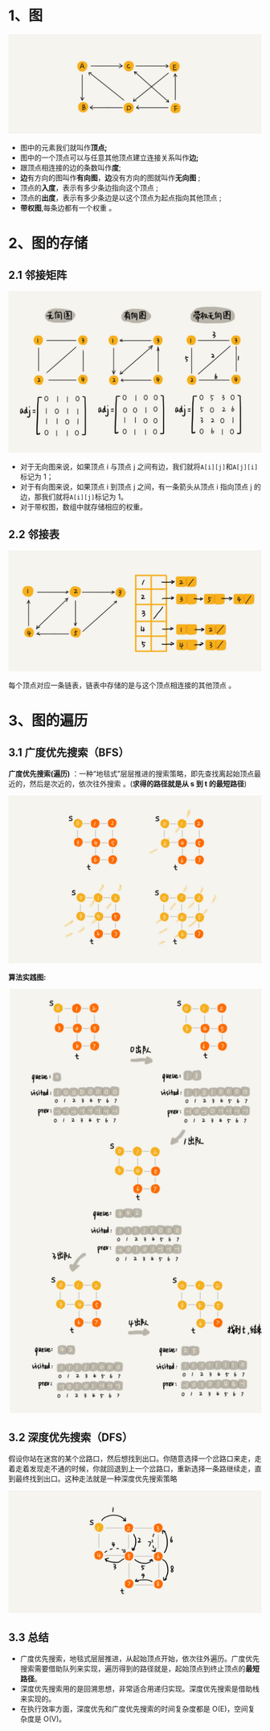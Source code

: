 # 1、图

![](图.png)
- 图中的元素我们就叫作**顶点;**
- 图中的一个顶点可以与任意其他顶点建立连接关系叫作**边;**
- 跟顶点相连接的边的条数叫作**度**;
-  **边**有方向的图叫作**有向图**，**边**没有方向的图就叫作**无向图** ;
-  顶点的**入度**，表示有多少条边指向这个顶点 ;
-  顶点的**出度**，表示有多少条边是以这个顶点为起点指向其他顶点 ;
-  **带权图**,每条边都有一个权重 。

# 2、图的存储

## 2.1 邻接矩阵

![](链邻接矩阵.png)

- 对于无向图来说，如果顶点 i 与顶点 j 之间有边，我们就将` A[i][j] `和` A[j][i] `标记为 1；
- 对于有向图来说，如果顶点 i 到顶点 j 之间，有一条箭头从顶点 i 指向顶点 j 的边，那我们就将` A[i][j] `标记为 1。
- 对于带权图，数组中就存储相应的权重。 

## 2.2 邻接表

![](邻接表.png)

 每个顶点对应一条链表，链表中存储的是与这个顶点相连接的其他顶点 。

# 3、图的遍历

## 3.1 广度优先搜索（BFS）

**广度优先搜索(遍历)** ：一种“地毯式”层层推进的搜索策略，即先查找离起始顶点最近的，然后是次近的，依次往外搜索 。(**求得的路径就是从 s 到 t 的最短路径**) 

![](广度优先.png)

**算法实践图:**

![](bfs图.png)

## 3.2 深度优先搜索（DFS）

 假设你站在迷宫的某个岔路口，然后想找到出口。你随意选择一个岔路口来走，走着走着发现走不通的时候，你就回退到上一个岔路口，重新选择一条路继续走，直到最终找到出口。这种走法就是一种深度优先搜索策略 

![](深度搜索.png)



## 3.3 总结

- 广度优先搜索，地毯式层层推进，从起始顶点开始，依次往外遍历。广度优先搜索需要借助队列来实现，遍历得到的路径就是，起始顶点到终止顶点的**最短路径**。
- 深度优先搜索用的是回溯思想，非常适合用递归实现。深度优先搜索是借助栈来实现的。
- 在执行效率方面，深度优先和广度优先搜索的时间复杂度都是 O(E)，空间复杂度是 O(V)。 